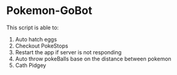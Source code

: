 # Pokemon-GoBot

This script is able to:

1. Auto hatch eggs
2. Checkout PokeStops
3. Restart the app if server is not responding
4. Auto throw pokeBalls base on the distance between pokemon
5. Cath Pidgey


